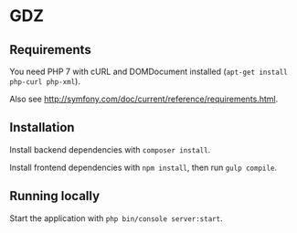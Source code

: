 # GDZ

## Requirements

You need PHP 7 with cURL and DOMDocument installed (`apt-get install php-curl php-xml`).

Also see http://symfony.com/doc/current/reference/requirements.html.

## Installation

Install backend dependencies with `composer install`.

Install frontend dependencies with `npm install`, then run `gulp compile`.

## Running locally

Start the application with `php bin/console server:start`.
